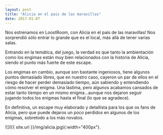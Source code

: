 ```yaml
---
layout: post
title: "Alicia en el pais de las maravillas"
date: 2017-01-07
---
```


Nos estrenamos en LoostRoom, con Alicia en el pais de las maravillas! Nos sorprendió sólo entrar lo grande que es el local, más allá de tener varias salas. 

Entrando en la temática, del juego, la verdad es que tanto la ambientación como los engimas están muy bien relacionados con la historia de Alicia, siendo el punto más fuerte de este escape. 

Los engimas en cambio, aunque son bastante ingeniosos, tiene algunos puntos demasiado libres, que en nuestro caso, cayeron un par de ellos en el riesgo de hacer perder demasiado tiempo, aún sabiendo y entendiendo cómo resolver el enigma. Una lástima, pero algunos acabamos cansados de estar tanto tiempo en un mismo enigma...aunque nos dejaron seguir jugando todos los enigmas hasta el final (lo que se agradece).

En definitiva, un escape muy elaborado y detallista para los que os fans de Alicia, pero que puede dejaros un poco perdidos en algunos de los enigmas, sobretodo  a los más novatos.

![]({{ site.url }}/img/alicia.jpg){:width="400px"}.

